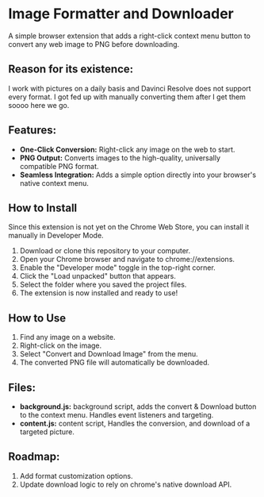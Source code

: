 # Image Formatter and Downloader
A simple browser extension that adds a right-click context menu button to convert any web image to PNG before downloading.

## Reason for its existence:
I work with pictures on a daily basis and Davinci Resolve does not support every format. I got fed up with manually converting them after I get them soooo here we go.

## Features:
- **One-Click Conversion:** Right-click any image on the web to start.
- **PNG Output:** Converts images to the high-quality, universally compatible PNG format.
- **Seamless Integration:** Adds a simple option directly into your browser's native context menu.

## How to Install
Since this extension is not yet on the Chrome Web Store, you can install it manually in Developer Mode.
1. Download or clone this repository to your computer.
2. Open your Chrome browser and navigate to chrome://extensions.
3. Enable the "Developer mode" toggle in the top-right corner.
4. Click the "Load unpacked" button that appears.
5. Select the folder where you saved the project files.
6. The extension is now installed and ready to use!

## How to Use
1. Find any image on a website.
2. Right-click on the image.
3. Select "Convert and Download Image" from the menu.
4. The converted PNG file will automatically be downloaded.

## Files:
 - **background.js:** background script, adds the convert & Download button to the context menu. Handles event listeners and targeting.
 - **content.js:** content script, Handles the conversion, and download of a targeted picture.

## Roadmap:
1. Add format customization options.
2. Update download logic to rely on chrome's native download API.
